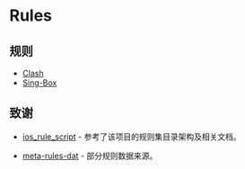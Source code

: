 # Rules



## 规则

- [Clash](https://github.com/Ryliey/Rules/blob/main/Clash/README.md)
- [Sing-Box](https://github.com/Ryliey/Rules/blob/main/Sing-Box/README.md)



## 致谢

- [ios_rule_script](https://github.com/blackmatrix7/ios_rule_script) - 参考了该项目的规则集目录架构及相关文档。

- [meta-rules-dat](https://github.com/MetaCubeX/meta-rules-dat/tree/meta) - 部分规则数据来源。
